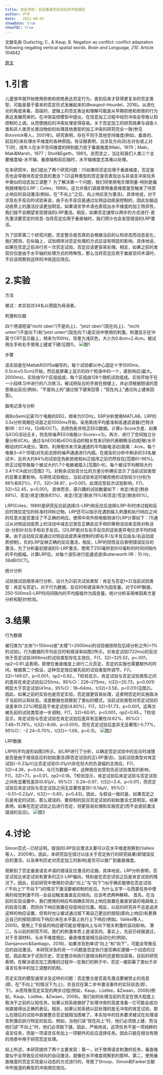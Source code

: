 ```yaml
---
title: 否定冲突：否定垂直空间词后的冲突顺应
author: 卢冲
date:   2021-08-01
showDate: true 
showTOC: true  
---
```

文献名称
Dudschig, C., & Kaup, B. Negation as conflict: conflict adaptation following negating vertical spatial words. *Brain and Language, 210.* Article 104842

[原文](../Source_Files/2021-08-01-LC1.pdf)
# 1.引言
儿童很早就开始使用拒绝和拒绝表达否定行为，直到后来才获得更复杂的否定类型，可能是基于基本的否定形式发展起来的(Beaupoil-Hourdel，2016)。从进化论的角度来看，高级的、逻辑上的否定表达和理解可能是从早期拒绝和拒绝的行为表达发展而来的。在冲突监控模型中提出，在信息加工过程中经历冲突会导致认知控制的上调，从而使随后的冲突处理变得容易。关于否定加工的研究结果与调查人类和非人类灵长类动物如何处理其他类型的加工冲突的研究完全一致(参见Botvinick等人，2001年)。研究表明，存在不同于其他空间维度(例如，垂直的、前后的)来处理水平维度的各种原因。有证据表明，当涉及方向词(左对右或上对下)时，成年人在水平空间维度的辨别能力低于垂直维度(Maki，1979；Maki，Maki&Marsh，1977；Sholl&Egeth，1981)。总而言之，当比较我们人类三个主要维度轴-水平轴、垂直轴和前后轴时，水平轴维度尤其难以处理。

在本研究中，我们提出了两个研究问题：(1)如果将否定应用于垂直维度，否定是否也会导致待否定信息的激活？(2)这种类型的否定是否表现出与非语言冲突任务中类似的动态加工调整？
为了解决第一个问题，我们将使用电生理测量-特别是偏侧就绪电位(LRP；Coles，1989)。这允许我们调查使用垂直维度是否触发了待禁止响应的自动激活(例如，在“不向上”之后，向上响应变为激活)。具体地说，对于涉及右手反应的试验来说，由于右手反应是通过左侧运动皮层控制的，因此左脑运动皮质上的激活应该更加明显。如果语言学术语也表现出水平维度的加工特异性，我们就不会期望发现错误的LRP激活。相反，如果否定通常以两步的方式进行-首先激活要否定的信息-当将否定应用于垂直轴时，我们预计也会发现错误的LRP激活。

为了回答第二个研究问题，否定整合是否真的会根据当前的认知状态而动态变化，我们预测，在纵轴上，试验顺序对否定处理的方式应该有明显的影响。具体地说，如果在否定之前进行另一次否定试验，否定应该更容易处理。相反，如果之前的发现仅仅是由于水平轴的处理方式的特殊性，那么当将否定应用于垂直空间术语时，不应该观察到这样的冲突适应效应。

# 2.实验

方法

被试：本实验对34名以德国为母语者。

刺激和仪器

四个德语短语“nicht oben”(不是向上)、“jetzt oben”(现在向上)、“nicht unten”(不是向下)和“jetzt unten”(现在向下)是实验中使用的刺激。刺激显示在19英寸CRT显示器上，频率为100Hz，背景为浅灰色，大小为0.8cm×2.4cm。被试用左手和右手使用上键或下键(见图1)。
![图1](../Supporting_Information/2021-07-08-LC1-Fig1.png)

步骤

该实验是在MatlabR2015a编写的。每个试验都以中心固定十字(500ms，0.5cm×0.5cm)开始，然后是屏幕上显示的四个短语中的一个，直到响应(最大。2000ms)。实验由10个区组组成，每个区组由128个随机试验组成。实验开始于在一小段练习中进行的八次练习。被试把反应的手放在按键上，并必须根据短语的意思做出反应(例如，“不是向上的”通过按下键来回答；“现在向上”通过向上键来回答)。

脑电记录与分析

用BioSemi记录70个电极的EEG，频率为512Hz。ERP分析使用MATLAB。LRP的3.5s分析周期在词首之前1000ms开始。采用离线平均基准和高通滤波器(巴特沃斯IIR：0.1 Hz，12dB/OCT)。去除伪影并校正EEG数据。计算z-Score方差，如果与EOG活动无关，则去除噪声EEG电极(z-Score>±3)。再次，进行了空间独立分量分析(ICA)。通过与hEOG和vEOG活动的相关性来识别代表眼睛活动(眨眼/水平眼动)的ICA成分。第四，利用相邻未污染通道的平均脑电活动(距离：4cm，每个电极3~4个邻域)对先前去除的噪声通道进行内插。在报告的分析中剩余的33名被试中，总共大约84%的试验在伪影拒绝和纠正程序之后仍然存在[范围61-96%]。矫正过程导致每个被试大约1.7个电极被插入[范围0-8]，每个被试平均移除大约3.4个ICA成分[范围2-7]。对剩余试验百分比的方差分析确实显示了当前试验类型的显著主要影响，与阴性试验相比，当前试验肯定时被拒绝的试验较少(分别为86%和82%)，F(1，32)=36.97，p<0.001。此效应受前次试验影响，F(1，32)=52.45，p<0.001。
具体而言，感兴趣的试验数量如下：肯定/肯定(剩余89%)、否定/肯定(剩余83%)、肯定/否定(剩余79%)和否定/否定(剩余85%)。

LRP(Coles，1989)是研究反应前选择(S-LRP)和反应后选择(LRP-R)时序过程和反应时效应定位的标准时间标记物。LRP还可以指示在遇到输入刺激和执行响应之间的任意点是否激活了不正确的响应。使用中央外侧电极侧进行LRP计算如下：(1)通过从对侧运动皮质上的活动中减去记录在正确反应手侧的等侧活动来去除对称活动-分别针对左手和右手反应。(2)LRP是对左右手反应的这些差异电位求平均的结果。由于运动反应是通过对侧运动皮质来控制的(即右手/左手反应由左/右运动皮质控制)，负的LRP反映正确的反应激活，相反，LRP的阳性反应表明错误反应的激活。为了分析最初错误的S-LRP激活，使用了250毫秒到500毫秒的时间间隔内的平均振幅。计算LRP后，对每个波形进行低通滤波(Butterworth IIR：10 Hz，36dB/OCT)。

统计分析

试验按试验顺序进行分析，设计为2(前次试验类型：肯定与否定)×2(当前试验类型：肯定与否定)。对于行为数据，反应时和错误率作为因变量。对于ERP数据，250-500msS-LRP时间间隔内的平均振幅作为因变量。统计分析采用单因素方差分析和配对t检验。
# 3.结果

行为数据

被归类为“太快”(<150ms)或“太慢”(>2000ms)的试验被排除在后续分析之外(<1%的试验)。行为数据的平均反应时和错误率如图2所示。对肯定试验(722ms)的反应快于否定试验(868ms)的试验类型存在主效应，F(1，32)=325.52，p<.001，ηp2=0.91.这表明，即使在垂直维度上进行二元否定，否定的实施也需要额外的时间。根据第二个假设，这种否定效应被先前的试验类型所调节，F(1，32)=149.07，p<0.001，ηp2=0.82.。T检验显示，肯定试验与否定试验类型之间的差异在肯定试验后(250ms，95%CI：226~275ms，t(32)=20.73，p<0.001)明显大于否定试验(41ms，95%CI：18~64ms，t(32)=3.58，p<0.01)(见图2)。因此，如果之前的实验也是否定实验，否定就更容易处理，这表明否定的实施取决于当前的认知状态。误差数据也观察到了类似的模式。当前试验类型对否定试验的误差率(9.22%)明显高于肯定试验(4.80%)，F(1，32)=51.73，p<0.001。这再次被先前的试验类型进一步调制，F(1，32)=60.61，p<0.001，ηp2=0.65.。T检验显示，肯定试验与否定试验在肯定试验后差异有显著性(9.62%，95%CI：7.46~11.78%，t(32)=9.06，p<0.001)，而在否定试验后差异无显著性(-0.77%，95%CI：−2.24~0.70%，t(32)=-1.06，p=0.3)。
![图2](../Supporting_Information/2021-07-08-LC1-Fig2.png)

LRP数据

LRP的平均波形如图3所示。对LRP进行了分析，以确定否定试验中的反应时减慢是否是由于错误反应的初始激活(即否定试验的正LRP激活)。当前试验类型对肯定试验(−0.23μV)比否定试验(0.01μV)存在较大的负波幅的主效应，F(1，32)=4.36，p=0.04。与行为数据一样，这种效应也受到先前试验类型的影响，F(1，32)=7.1，p=0.01，ηp2=0.18。T检验显示，肯定试验后肯定试验与否定试验之间有显著性差异(0.61μV，95%CI：0.24~0.97，t(32)=3.4，p<0.01)，而否定试验后肯定试验与否定试验之间无显著性差异(-0.14μV，95%CI：−0.51~0.22μV，t(32)=−0.80，p=0.43)。因此，与假设一致的是，如果否定之后是肯定的试验，那么错误的、要抑制的反应否定试验的初始激活尤其明显。结果表明，如果在否定试验之后进行否定，则更容易处理和实施否定(而不会提前激活错误的反应)。
![图3](../Supporting_Information/2021-07-08-LC1-Fig3.png)
# 4.讨论
Simon范式--已经证明，错误的LRP反应激活主要可以在水平维度观察到(Vallesi等人，2005年)。因此，本研究旨在探讨以往关于否定执行的研究结果(即错误反应的激活，以及审判历史对否定加工的影响)是否可以推广到垂直维度。

观察到了否定垂直语言术语的错误反应激活的证据。具体地说，LRP分析表明，否定试验比肯定试验有更多的正S-LRP偏向，特别是在否定试验之后是肯定试验的情况下。因此，目前研究中使用的词语(“向上”与“向下”)似乎确实能够在否定试验(“不向上”/“不向下”)的情况下激活要被抑制的反应。为什么文字--与西蒙任务中使用的视觉刺激不同--会自动触发垂直反应倾向。应该考虑两种解释。
首先，在当前的实验设置中，我们使用的响应布局确实将向上响应放置在垂直安装的电路板上的较高位置，而将向下响应放置在较低响应位置。相反，以前的研究并不总是追求这样的响应设置，但有时也让被试通过按下离自己更远的按钮(即向上响应)和更靠近自己的按钮(即向下响应)来在水平面上执行上下响应(例如，Vallesi等人，2005)。使用上下安装的响应键可能会增强向上与向下相关刺激的自动影响。
第二，与以前的研究不同，我们的刺激本质上是语言的。事实上，先前已经报道过，对于言语材料，与水平维度相比，垂直维度是相当自动化的(例如，Damjanovic&Santiago，2016)，如果涉及到单词“向上”和“向下”，可能会导致反应的自动激活。
本研究涉及的另一个问题是否定执行是否确实遵循一个动态的过程，因此取决于试验历史，否定整合和执行是相当耗时还是相当容易。目前的研究表明，在解决语言加工困难的过程中--在我们的例子中，否定--被招募了类似于非语言任务中的加工调整的机制。

否定实现的模型通常涉及这样的问题：否定整合是否首先激活要被禁止的信息(即，在“不向上”的情况下为上)，并且仅在第二步中激活事件的实际状态(即，下)，从而导致否定实现的两步过程(例如，Kaup，Lüdtke，&Zwaan，2006)(例如，Kaup，Lüdtke，&Zwaan，2006)。我们如何处理当前的否定在很大程度上取决于之前的认知任务。如果认知系统做好了处理冲突的高度准备--它可能会成功地直接得出正确的表征。相反，如果认知系统以前处理的是无冲突的肯定试验，那么在随后的试验中直接整合否定就相当困难了。本实验中的任务要求被试在处理语言刺激后执行特定的反应。例如，当他们读“现在向上”时，他们必须按上键，而当他们读“不向上”时，他们必须按下键。因此，严格地说，这项任务不是一项纯粹的语言任务，而是一项语言任务加上一项额外的反应选择任务。因此只能在相当有限的场景中用于研究否定处理。

综上所述，本研究提供了两个主要发现：第一，对于使用语言刺激的任务，垂直维度似乎会导致反应倾向的自动激活，就像在水平维度观察到的那样。第二，使用垂直维度的否定实现是以动态的方式进行的，导致了Stroop、Simon和Fanker文献中所报道的典型的冲突顺应效应。

